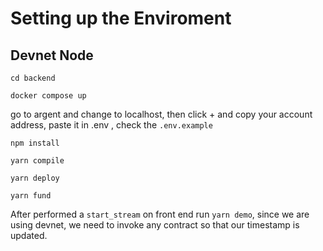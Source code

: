# Setting up the Enviroment
## Devnet Node
```
cd backend 
```
```
docker compose up
```
go to argent and change to localhost, then click + and copy your account address, paste it in .env , check the `.env.example`
```
npm install
```
```
yarn compile
```
```
yarn deploy
```
```
yarn fund
```
After performed a `start_stream` on front end run ```yarn demo```, since we are using devnet, we need to invoke any contract so that our timestamp is updated.


